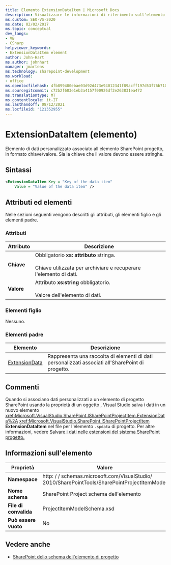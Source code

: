 ```yaml
---
title: Elemento ExtensionDataItem | Microsoft Docs
description: Visualizzare le informazioni di riferimento sull'elemento ExtensionDataItem, che è un elemento nello schema SharePoint dell'elemento di progetto.
ms.custom: SEO-VS-2020
ms.date: 02/02/2017
ms.topic: conceptual
dev_langs:
- VB
- CSharp
helpviewer_keywords:
- ExtensionDataItem element
author: John-Hart
ms.author: johnhart
manager: jmartens
ms.technology: sharepoint-development
ms.workload:
- office
ms.openlocfilehash: 4fb899400ebae03d92d473e94012341f89acff197d53f76b710052801f2432a4
ms.sourcegitcommit: c72b2f603e1eb3a4157f00926df2e263831ea472
ms.translationtype: MT
ms.contentlocale: it-IT
ms.lasthandoff: 08/12/2021
ms.locfileid: "121352955"
---
```

# <a name="extensiondataitem-element"></a>ExtensionDataItem (elemento)
  Elemento di dati personalizzato associato all'elemento SharePoint progetto, in formato chiave/valore. Sia la chiave che il valore devono essere stringhe.

## <a name="syntax"></a>Sintassi

```xml
<ExtensionDataItem Key = "Key of the data item"
    Value = "Value of the data item" />
```

## <a name="attributes-and-elements"></a>Attributi ed elementi
 Nelle sezioni seguenti vengono descritti gli attributi, gli elementi figlio e gli elementi padre.

### <a name="attributes"></a>Attributi

|Attributo|Descrizione|
|---------------|-----------------|
|**Chiave**|Obbligatorio **xs: attributo** stringa.<br /><br /> Chiave utilizzata per archiviare e recuperare l'elemento di dati.|
|**Valore**|Attributo **xs:string** obbligatorio.<br /><br /> Valore dell'elemento di dati.|

### <a name="child-elements"></a>Elementi figlio
 Nessuno.

### <a name="parent-elements"></a>Elementi padre

|Elemento|Descrizione|
|-------------|-----------------|
|[ExtensionData](../sharepoint/extensiondata-element.md)|Rappresenta una raccolta di elementi di dati personalizzati associati all'SharePoint di progetto.|

## <a name="remarks"></a>Commenti
 Quando si associano dati personalizzati a un elemento di progetto SharePoint usando la proprietà di un oggetto , Visual Studio salva i dati in un nuovo elemento <xref:Microsoft.VisualStudio.SharePoint.ISharePointProjectItem.ExtensionData%2A> <xref:Microsoft.VisualStudio.SharePoint.ISharePointProjectItem> **ExtensionDataItem** nel file per l'elemento `.spdata` di progetto. Per altre informazioni, vedere [Salvare i dati nelle estensioni del sistema SharePoint progetto.](../sharepoint/saving-data-in-extensions-of-the-sharepoint-project-system.md)

## <a name="element-information"></a>Informazioni sull'elemento

|Proprietà|Valore|
|-|-|
|**Namespace**|http: \/ \/ schemas.microsoft.com/VisualStudio/<br>2010/SharePointTools/SharePointProjectItemModel|
|**Nome schema**|SharePoint Project schema dell'elemento|
|**File di convalida**|ProjectItemModelSchema.xsd|
|**Può essere vuoto**|No|

## <a name="see-also"></a>Vedere anche
- [SharePoint dello schema dell'elemento di progetto](../sharepoint/sharepoint-project-item-schema-reference.md)
